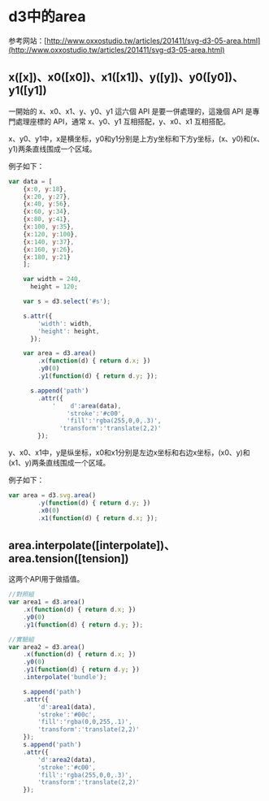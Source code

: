 # d3中的area

参考网站：[http://www.oxxostudio.tw/articles/201411/svg-d3-05-area.html](http://www.oxxostudio.tw/articles/201411/svg-d3-05-area.html)

## x([x])、x0([x0])、x1([x1])、y([y])、y0([y0])、y1([y1])

一開始的 x、x0、x1、y、y0、y1 這六個 API 是要一併處理的，這幾個 API 是專門處理座標的 API，通常 x、y0、y1 互相搭配，y、x0、x1 互相搭配。

x、y0、y1中，x是横坐标，y0和y1分别是上方y坐标和下方y坐标，(x、y0)和(x、y1)两条直线围成一个区域。

例子如下：
```javascript
var data = [
    {x:0, y:18}, 
    {x:20, y:27}, 
    {x:40, y:56}, 
    {x:60, y:34}, 
    {x:80, y:41}, 
    {x:100, y:35}, 
    {x:120, y:100}, 
    {x:140, y:37}, 
    {x:160, y:26}, 
    {x:180, y:21}
    ];

    var width = 240,
      height = 120;

    var s = d3.select('#s');

    s.attr({
        'width': width,
        'height': height,
      });

    var area = d3.area()
        .x(function(d) { return d.x; })
        .y0(0)
        .y1(function(d) { return d.y; });

      s.append('path')
        .attr({
            '    d':area(data),
                'stroke':'#c00',
                'fill':'rgba(255,0,0,.3)',
              'transform':'translate(2,2)'
        });
```

y、x0、x1中，y是纵坐标，x0和x1分别是左边x坐标和右边x坐标，(x0、y)和(x1、y)两条直线围成一个区域。

例子如下：
```javascript
var area = d3.svg.area()
        .y(function(d) { return d.y; })
        .x0(0)
        .x1(function(d) { return d.x; });
```

## area.interpolate([interpolate])、area.tension([tension])

这两个API用于做插值。

```javascript
//對照組
var area1 = d3.area()
    .x(function(d) { return d.x; })
    .y0(0)
    .y1(function(d) { return d.y; });

//實驗組
var area2 = d3.area()
    .x(function(d) { return d.x; })
    .y0(0)
    .y1(function(d) { return d.y; })
    .interpolate('bundle');

    s.append('path')
    .attr({
        'd':area1(data),
        'stroke':'#00c',
        'fill':'rgba(0,0,255,.1)',
        'transform':'translate(2,2)'
    });
    s.append('path')
    .attr({
        'd':area2(data),
        'stroke':'#c00',
        'fill':'rgba(255,0,0,.3)',
        'transform':'translate(2,2)'
    });
```

